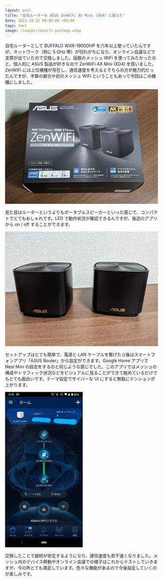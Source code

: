```yaml
---
layout: post
title: "自宅ルーターを ASUS ZenWiFi AX Mini (XD4) に替えた"
date: 2021-10-31 00:00:00 +09:00
tags: text
image: /images/zenwifi-package.webp
---
```


自宅ルーターとして BUFFALO WXR-1900DHP を六年以上使っていたんですが、ネットワーク（特に 5 GHz 帯）が切れがちになり、オンライン会議などで支障が出ていたので交換しました。話題のメッシュ WiFi を使ってみたかったのと、個人的に ASUS 製品が好きなので ZenWiFi AX Mini (XD4) を買いました。ZenWiFi には上位機種が存在し、通信速度を考えるとそちらの方が魅力的だったんですが、予算の都合や初のメッシュ WiFi ということもあって今回はこの機種にしました。

![ZenWiFi パッケージ](/images/zenwifi-package.webp)

見た目はルーターというよりもポータブルスピーカーといった感じで、コンパクトでとてもおしゃれです。LED で動作状況が確認できるんですが、後述のアプリから on / off することができます。

![ZenWiFi 外観](/images/zenwifi-router.webp)

セットアップはとても簡単で、電源と LAN ケーブルを繋げたら後はスマートフォンアプリ「ASUS Router」から設定ができます。Google Home アプリで Nest Mini の設定をするのと同じような感じでした。このアプリではメッシュの構成やトラフィック状況などをビジュアルに見ることができて眺めているだけでもとても面白いです。テーマ設定でサイバーな UI にすると無駄にテンションが上がります。

![ZenWiFi アプリ](/images/zenwifi-app.webp)

交換したことで接続が安定するようになり、通信速度も若干速くなりました。メッシュ内のデバイス移動やオンライン会議での様子はこれからテストしていきますが、今の所とても満足しています。色々な機能があるので今後設定していくのが楽しみです。